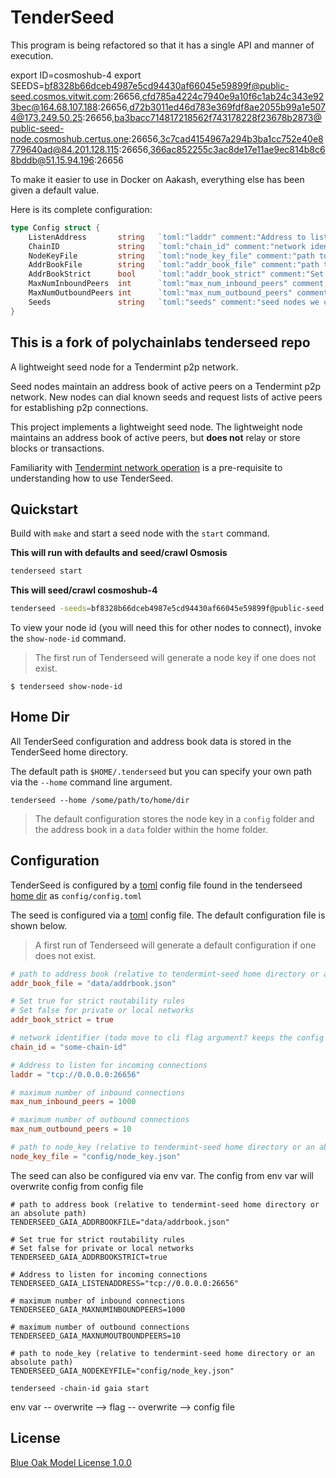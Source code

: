 # TenderSeed

This program is being refactored so that it has a single API and manner of execution.

export ID=cosmoshub-4
export SEEDS=bf8328b66dceb4987e5cd94430af66045e59899f@public-seed.cosmos.vitwit.com:26656,cfd785a4224c7940e9a10f6c1ab24c343e923bec@164.68.107.188:26656,d72b3011ed46d783e369fdf8ae2055b99a1e5074@173.249.50.25:26656,ba3bacc714817218562f743178228f23678b2873@public-seed-node.cosmoshub.certus.one:26656,3c7cad4154967a294b3ba1cc752e40e8779640ad@84.201.128.115:26656,366ac852255c3ac8de17e11ae9ec814b8c68bddb@51.15.94.196:26656

To make it easier to use in Docker on Aakash, everything else has been given a default value.


Here is its complete configuration:

```go
type Config struct {
	ListenAddress       string   `toml:"laddr" comment:"Address to listen for incoming connections"`
	ChainID             string   `toml:"chain_id" comment:"network identifier (todo move to cli flag argument? keeps the config network agnostic)"`
	NodeKeyFile         string   `toml:"node_key_file" comment:"path to node_key (relative to tendermint-seed home directory or an absolute path)"`
	AddrBookFile        string   `toml:"addr_book_file" comment:"path to address book (relative to tendermint-seed home directory or an absolute path)"`
	AddrBookStrict      bool     `toml:"addr_book_strict" comment:"Set true for strict routability rules\n Set false for private or local networks"`
	MaxNumInboundPeers  int      `toml:"max_num_inbound_peers" comment:"maximum number of inbound connections"`
	MaxNumOutboundPeers int      `toml:"max_num_outbound_peers" comment:"maximum number of outbound connections"`
	Seeds               string   `toml:"seeds" comment:"seed nodes we can use to discover peers"`
}

```


## This is a fork of polychainlabs tenderseed repo

A lightweight seed node for a Tendermint p2p network.

Seed nodes maintain an address book of active peers on a Tendermint p2p network. New nodes can dial known seeds and request lists of active peers for establishing p2p connections.

This project implements a lightweight seed node. The lightweight node maintains an address book of active peers, but **does not** relay or store blocks or transactions.

Familiarity with [Tendermint network operation](https://tendermint.com/docs/tendermint-core/using-tendermint.html) is a pre-requisite to understanding how to use TenderSeed.

## Quickstart

Build with `make` and start a seed node with the `start` command.

**This will run with defaults and seed/crawl Osmosis**
```bash
tenderseed start
```

**This will seed/crawl cosmoshub-4**
```bash
tenderseed -seeds=bf8328b66dceb4987e5cd94430af66045e59899f@public-seed.cosmos.vitwit.com:26656,cfd785a4224c7940e9a10f6c1ab24c343e923bec@164.68.107.188:26656,d72b3011ed46d783e369fdf8ae2055b99a1e5074@173.249.50.25:26656,ba3bacc714817218562f743178228f23678b2873@public-seed-node.cosmoshub.certus.one:26656,3c7cad4154967a294b3ba1cc752e40e8779640ad@84.201.128.115:26656,366ac852255c3ac8de17e11ae9ec814b8c68bddb@51.15.94.196:26656 -chain-id cosmoshub-4 start
```

To view your node id (you will need this for other nodes to connect), invoke the `show-node-id` command.

> The first run of Tenderseed will generate a node key if one does not exist.

```shell
$ tenderseed show-node-id
```

## Home Dir

All TenderSeed configuration and address book data is stored in the TenderSeed home directory.

The default path is `$HOME/.tenderseed` but you can specify your own path via the `--home` command line argument.

```shell
tenderseed --home /some/path/to/home/dir
```

> The default configuration stores the node key in a `config` folder and the address book in a `data` folder within the home folder.

## Configuration

TenderSeed is configured by a [toml](https://github.com/toml-lang/toml) config file found in the tenderseed [home dir](#Home-Dir) as `config/config.toml`

The seed is configured via a [toml](https://github.com/toml-lang/toml) config file. The default configuration file is shown below.

> A first run of Tenderseed will generate a default configuration if one does not exist.

```toml
# path to address book (relative to tendermint-seed home directory or an absolute path)
addr_book_file = "data/addrbook.json"

# Set true for strict routability rules
# Set false for private or local networks
addr_book_strict = true

# network identifier (todo move to cli flag argument? keeps the config network agnostic)
chain_id = "some-chain-id"

# Address to listen for incoming connections
laddr = "tcp://0.0.0.0:26656"

# maximum number of inbound connections
max_num_inbound_peers = 1000

# maximum number of outbound connections
max_num_outbound_peers = 10

# path to node_key (relative to tendermint-seed home directory or an absolute path)
node_key_file = "config/node_key.json"
```

The seed can also be configured via env var. The config from env var will overwrite config from config file
```env var
# path to address book (relative to tendermint-seed home directory or an absolute path)
TENDERSEED_GAIA_ADDRBOOKFILE="data/addrbook.json"

# Set true for strict routability rules
# Set false for private or local networks
TENDERSEED_GAIA_ADDRBOOKSTRICT=true

# Address to listen for incoming connections
TENDERSEED_GAIA_LISTENADDRESS="tcp://0.0.0.0:26656"

# maximum number of inbound connections
TENDERSEED_GAIA_MAXNUMINBOUNDPEERS=1000

# maximum number of outbound connections
TENDERSEED_GAIA_MAXNUMOUTBOUNDPEERS=10

# path to node_key (relative to tendermint-seed home directory or an absolute path)
TENDERSEED_GAIA_NODEKEYFILE="config/node_key.json"

tenderseed -chain-id gaia start
```
env var -- overwrite --> flag -- overwrite --> config file




## License

[Blue Oak Model License 1.0.0](https://blueoakcouncil.org/license/1.0.0)
